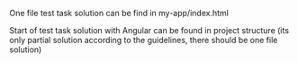 One file test task solution can be find in my-app/index.html

Start of test task solution with Angular can be found in project structure (its only partial solution according to the guidelines, there should be one file solution)
